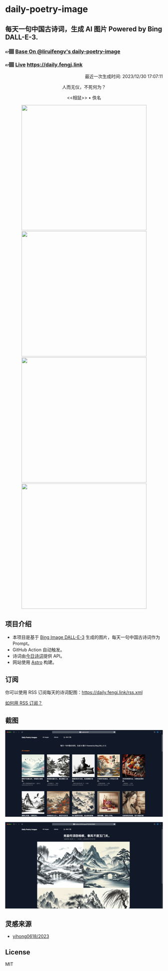 
# daily-poetry-image

## 每天一句中国古诗词，生成 AI 图片 Powered by Bing DALL-E-3.

### 👉🏽 [Base On @liruifengv's daily-poetry-image](https://github.com/liruifengv/daily-poetry-image)

### 👉🏽 [Live](https://daily.fengj.link) https://daily.fengj.link

<p align="right">
  最近一次生成时间: 2023/12/30 17:07:11
</p>
<p align="center">
人而无仪，不死何为？
</p>
<p align="center">
<<相鼠>> • 佚名
</p>
<p align="center">
<img src="https://tse2.mm.bing.net/th/id/OIG.KRvDkkBNmvacYiiQ5Xwv" height="400" width="400" />
<img src="https://tse1.mm.bing.net/th/id/OIG.hNdNmP5PKzJEp3rri6Zm" height="400" width="400" />
<img src="https://tse4.mm.bing.net/th/id/OIG.SUVbBC6yydp8PtQp.b4X" height="400" width="400" />
<img src="https://tse1.mm.bing.net/th/id/OIG.zhGbTOJ5tVv3IZ019XbB" height="400" width="400" />
</p>

## 项目介绍

-   本项目是基于 [Bing Image DALL-E-3](https://www.bing.com/images/create) 生成的图片，每天一句中国古诗词作为 Prompt。
-   GitHub Action 自动触发。
-   诗词由[今日诗词](https://www.jinrishici.com/)提供 API。
-   网站使用 [Astro](https://astro.build) 构建。

## 订阅

你可以使用 RSS 订阅每天的诗词配图：https://daily.fengj.link/rss.xml

[如何用 RSS 订阅？](https://zhuanlan.zhihu.com/p/55026716)

## 截图

![图片列表](./screenshots/Snipaste_2023-12-28_21-00-26.png)

![图片详情](./screenshots/Snipaste_2023-12-28_21-00-53.png)

## 灵感来源

-   [yihong0618/2023](https://github.com/yihong0618/2023)

## License

MIT
